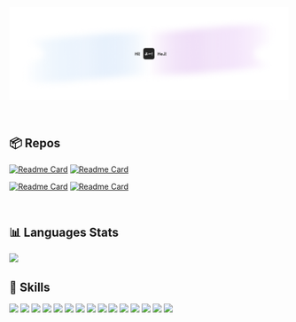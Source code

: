 ![](/cover-2.0.png)

<br>

## 📦 Repos

[![Readme Card](https://github-readme-stats.vercel.app/api/pin/?username=veekhere&repo=quoro-app&theme=transparent&hide_border=true&title_color=ffffff&icon_color=ffffff&text_color=cccccc)](https://github.com/veekhere/quoro-app)
[![Readme Card](https://github-readme-stats.vercel.app/api/pin/?username=veekhere&repo=auto-pc-shutdowner-app&theme=transparent&hide_border=true&title_color=ffffff&icon_color=ffffff&text_color=cccccc)](https://github.com/veekhere/auto-pc-shutdowner-app)

[![Readme Card](https://github-readme-stats.vercel.app/api/pin/?username=veekhere&repo=codewars-solutions&theme=transparent&hide_border=true&title_color=ffffff&icon_color=ffffff&text_color=cccccc)](https://github.com/veekhere/codewars-solutions)
[![Readme Card](https://github-readme-stats.vercel.app/api/pin/?username=veekhere&repo=browser-search-cli&theme=transparent&hide_border=true&title_color=ffffff&icon_color=ffffff&text_color=cccccc)](https://github.com/veekhere/browser-search-cli)

<br>

## 📊 Languages Stats

<div>
  <img src="https://github-readme-stats.vercel.app/api/top-langs/?username=veekhere&layout=compact&theme=github_dark&hide_border=true&langs_count=10&hide_title=true&title_color=ffffff&text_color=cccccc" />
<!--   &nbsp; &nbsp; &nbsp; &nbsp; &nbsp; &nbsp;
  <img src="https://readme-jokes-veekhere.vercel.app/api?hideBorder&theme=react&bgColor=%230E1116&title=Random%20Joke&qColor=%23EEE170" /> -->
</div>

## 💼 Skills

![](https://img.shields.io/badge/Angular-.framework-informational?style=flat-square&logo=angular&logoColor=white&color=3178C6)
![](https://img.shields.io/badge/JavaScript-.lang-informational?style=flat-square&logo=JavaScript&logoColor=white&color=3178C6)
![](https://img.shields.io/badge/TypeScript-.lang-informational?style=flat-square&logo=TypeScript&logoColor=white&color=3178C6)
![](https://img.shields.io/badge/Python-.lang-informational?style=flat-square&logo=Python&logoColor=white&color=3178C6)
![](https://img.shields.io/badge/Java-.lang-informational?style=flat-square&logo=Java&logoColor=white&color=3178C6)
![](https://img.shields.io/badge/SCSS-.styles-informational?style=flat-square&logo=Sass&logoColor=white&color=3178C6)
![](https://img.shields.io/badge/Docker-.tools-informational?style=flat-square&logo=docker&logoColor=white&color=3178C6)
![](https://img.shields.io/badge/Firebase-.tools-informational?style=flat-square&logo=firebase&logoColor=white&color=3178C6)
![](https://img.shields.io/badge/Figma-.tools-informational?style=flat-square&logo=figma&logoColor=white&color=3178C6)
![](https://img.shields.io/badge/Tailwind-.styles-informational?style=flat-square&logo=Tailwind-CSS&logoColor=white&color=3178C6)
![](https://img.shields.io/badge/Actions-.tools-informational?style=flat-square&logo=github-actions&logoColor=white&color=3178C6)
![](https://img.shields.io/badge/NPM-.tools-informational?style=flat-square&logo=npm&logoColor=white&color=3178C6)
![](https://img.shields.io/badge/Postman-.tools-informational?style=flat-square&logo=Postman&logoColor=white&color=3178C6)
![](https://img.shields.io/badge/GitHub-.tools-informational?style=flat-square&logo=GitHub&logoColor=white&color=3178C6)
![](https://img.shields.io/badge/Jira-.tools-informational?style=flat-square&logo=Jira-Software&logoColor=white&color=3178C6)
